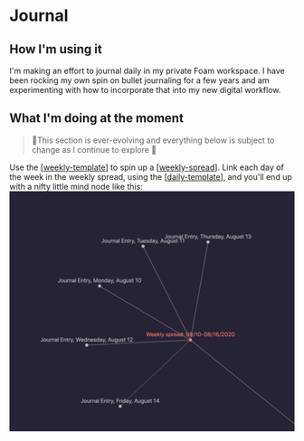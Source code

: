 # Journal

## How I'm using it

I'm making an effort to journal daily in my private Foam workspace. I have been rocking my own spin on bullet journaling for a few years and am experimenting with how to incorporate that into my new digital workflow.

## What I'm doing at the moment

> 🚨This section is ever-evolving and everything below is subject to change as I continue to explore 🚨

Use the [[weekly-template]] to spin up a [[weekly-spread]]. Link each day of the week in the weekly spread, using the [[daily-template]], and you'll end up with a nifty little mind node like this:
![Weekly spread mind node screenshot](images/c05d94a56eb0d9d41d49eb8688247c6fad0abf2368ce5823ce8ccc663c8bf41e.png)

[//begin]: # "Autogenerated link references for markdown compatibility"
[weekly-template]: journal/weekly-spread/weekly-template "Weekly spread template"
[weekly-spread]: journal/weekly-spread/weekly-spread "Weekly Spread"
[daily-template]: journal/daily-template "Daily Template"
[//end]: # "Autogenerated link references"
